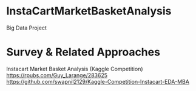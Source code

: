 # InstaCartMarketBasketAnalysis

Big Data Project

# Survey & Related Approaches
Instacart Market Basket Analysis (Kaggle Competition) https://rpubs.com/Guy_Larange/283625
https://github.com/swapnil2129/Kaggle-Competition-Instacart-EDA-MBA

